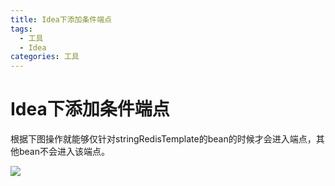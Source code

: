 ```yaml
---
title: Idea下添加条件端点
tags: 
  - 工具
  - Idea
categories: 工具
---
```




# Idea下添加条件端点

根据下图操作就能够仅针对stringRedisTemplate的bean的时候才会进入端点，其他bean不会进入该端点。

![](https://i.loli.net/2019/05/08/5cd2232b25803.png)



